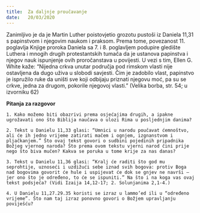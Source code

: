 ```yaml
---
title:  Za daljnje proučavanje
date:   20/03/2020
---
```


Zanimljivo je da je Martin Luther poistovjetio grozotu pustoši iz Daniela 11,31 s papinstvom i njegovim naukom i praksom. Prema tome, povezanost 11. poglavlja Knjige proroka Daniela sa 7. i 8. poglavljem podupire gledište Luthera i mnogih drugih protestantskih tumača da je ustanova papinstva i njegov nauk ispunjenje ovih proročanstava u povijesti. U vezi s tim, Ellen G. White kaže: “Nijedna crkva unutar područja pod rimskom vlasti nije ostavljena da dugo uživa u slobodi savjesti. Čim je zadobilo vlast, papinstvo je ispružilo ruke da uništi sve koji odbijaju priznati njegovu moć, pa su se crkve, jedna za drugom, pokorile njegovoj vlasti.” (Velika borba, str. 54; u izvorniku 62)

**Pitanja za razgovor**

`1.	Kako možemo biti obazrivi prema osjećajima drugih, a ipakne ugrožavati ono što Biblija naučava o ulozi Rima u posljednjim danima?`

`2.	Tekst u Danielu 11,33 glasi: “Umnici u narodu poučavat ćemnoštvo, ali će ih jedno vrijeme zatirati mačem i ognjem, izgnanstvom i pljačkanjem.” Što ovaj tekst govori o sudbini pojedinih pripadnika Božjeg vjernog naroda? Što prema ovom tekstu vjerni narod čini prije nego što biva mučen? Kakva se poruka u tome krije za nas danas?`

`3.	Tekst u Danielu 11,36 glasi: “Kralj će raditi što god mu seprohtije, uznoseći i uzdižući sebe iznad svih bogova: protiv Boga nad bogovima govorit će hule i uspijevat će dok se gnjev ne navrši — jer ono što je određeno, to će se ispuniti.” Na što i na koga vas ovaj tekst podsjeća? (Vidi Izaija 14,12-17; 2. Solunjanima 2,1-4.)`

`4.	U Danielu 11,27.29.35 koristi se izraz u lammo’ed ili u “određeno vrijeme”. Što nam taj izraz ponovno govori o Božjem upravljanju poviješću?`
